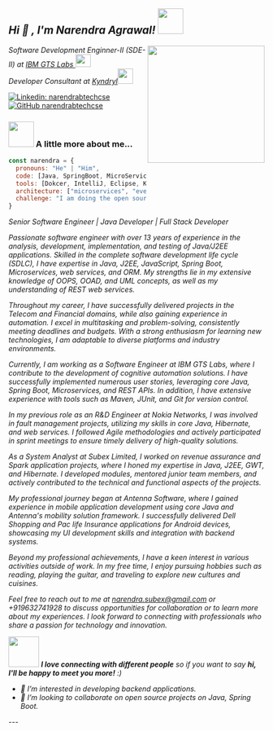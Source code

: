 <i><h2> Hi 👋 , I'm Narendra Agrawal! <img src="https://media.giphy.com/media/mGcNjsfWAjY5AEZNw6/giphy.gif" width="50"></h2>
<img align='right' src="https://media.giphy.com/media/102h4wsmCG2s12/giphy.gif" width="230">
<p><em>Software Development Enginner-II (SDE-II) at <a href="http://www.ibm.com">IBM GTS Labs </a><img src="https://media.giphy.com/media/l0IygV3jQxJGQxXTa/giphy.gif" width="30" height="25" ></br>Developer Consultant at <a href="https://www.kyndryl.com">Kyndryl</a><img src="https://media.giphy.com/media/WUlplcMpOCEmTGBtBW/giphy.gif" width="30"> 
</em></p></i>

[![Linkedin: narendrabtechcse](https://img.shields.io/badge/-connectwithnarendra-blue?style=flat-square&logo=Linkedin&logoColor=white&link=https://www.linkedin.com/in/narendrajavadeveloper/)](https://www.linkedin.com/in/narendrajavadeveloper/)
[![GitHub narendrabtechcse](https://img.shields.io/github/followers/narendrabtechcse?label=follownarendra&style=social)](https://github.com/narendrabtechcse)

### <img src="https://media.giphy.com/media/VgCDAzcKvsR6OM0uWg/giphy.gif" width="50"> A little more about me...  

```javascript
const narendra = {
  pronouns: "He" | "Him",
  code: [Java, SpringBoot, MicroServices, Cloud Technologies, DS, Algos, Backend],
  tools: [Dokcer, IntelliJ, Eclipse, Kubernates, Graphana, Kibana, ELK Stack, System Design , Design patterns],
  architecture: ["microservices", "event-driven", "design system pattern"],
  challenge: "I am doing the open source project contribution these days to make the community stronger !!"
}
```
<i> 
Senior Software Engineer | Java Developer | Full Stack Developer

Passionate software engineer with over 13 years of experience in the analysis, development, implementation, and testing of Java/J2EE applications. Skilled in the complete software development life cycle (SDLC), I have expertise in Java, J2EE, JavaScript, Spring Boot, Microservices, web services, and ORM. My strengths lie in my extensive knowledge of OOPS, OOAD, and UML concepts, as well as my understanding of REST web services.

Throughout my career, I have successfully delivered projects in the Telecom and Financial domains, while also gaining experience in automation. I excel in multitasking and problem-solving, consistently meeting deadlines and budgets. With a strong enthusiasm for learning new technologies, I am adaptable to diverse platforms and industry environments.

Currently, I am working as a Software Engineer at IBM GTS Labs, where I contribute to the development of cognitive automation solutions. I have successfully implemented numerous user stories, leveraging core Java, Spring Boot, Microservices, and REST APIs. In addition, I have extensive experience with tools such as Maven, JUnit, and Git for version control.

In my previous role as an R&D Engineer at Nokia Networks, I was involved in fault management projects, utilizing my skills in core Java, Hibernate, and web services. I followed Agile methodologies and actively participated in sprint meetings to ensure timely delivery of high-quality solutions.

As a System Analyst at Subex Limited, I worked on revenue assurance and Spark application projects, where I honed my expertise in Java, J2EE, GWT, and Hibernate. I developed modules, mentored junior team members, and actively contributed to the technical and functional aspects of the projects.

My professional journey began at Antenna Software, where I gained experience in mobile application development using core Java and Antenna's mobility solution framework. I successfully delivered Dell Shopping and Pac life Insurance applications for Android devices, showcasing my UI development skills and integration with backend systems.

Beyond my professional achievements, I have a keen interest in various activities outside of work. In my free time, I enjoy pursuing hobbies such as reading, playing the guitar, and traveling to explore new cultures and cuisines.

Feel free to reach out to me at narendra.subex@gmail.com or +919632741928 to discuss opportunities for collaboration or to learn more about my experiences. I look forward to connecting with professionals who share a passion for technology and innovation.
 </i>

<i><img src="https://media.giphy.com/media/LnQjpWaON8nhr21vNW/giphy.gif" width="60"> <em><b>I love connecting with different people</b> so if you want to say <b>hi, I'll be happy to meet you more!</b></i> :)</em>
<i>
- 👀 I’m interested in developing backend applications.
- 💞️ I’m looking to collaborate on open source projects on Java, Spring Boot.
</i>
---

